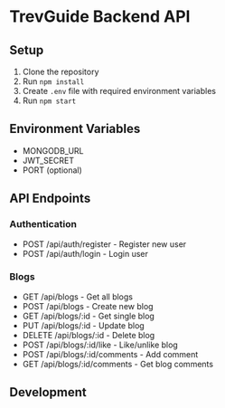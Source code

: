 
# TrevGuide Backend API

## Setup
1. Clone the repository
2. Run `npm install`
3. Create `.env` file with required environment variables
4. Run `npm start`

## Environment Variables
- MONGODB_URL
- JWT_SECRET
- PORT (optional)

## API Endpoints

### Authentication
- POST /api/auth/register - Register new user
- POST /api/auth/login - Login user

### Blogs
- GET /api/blogs - Get all blogs
- POST /api/blogs - Create new blog
- GET /api/blogs/:id - Get single blog
- PUT /api/blogs/:id - Update blog
- DELETE /api/blogs/:id - Delete blog
- POST /api/blogs/:id/like - Like/unlike blog
- POST /api/blogs/:id/comments - Add comment
- GET /api/blogs/:id/comments - Get blog comments

## Development